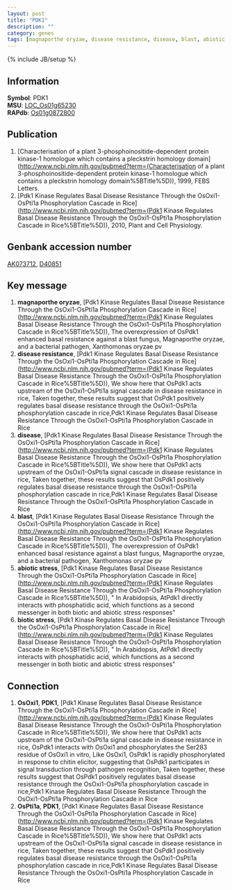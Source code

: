 ```yaml
---
layout: post
title: "PDK1"
description: ""
category: genes
tags: [magnaporthe oryzae, disease resistance, disease, blast, abiotic stress, biotic stress]
---
```

{% include JB/setup %}

## Information
__Symbol__: PDK1  
__MSU__: [LOC_Os01g65230](http://rice.plantbiology.msu.edu/cgi-bin/ORF_infopage.cgi?orf=LOC_Os01g65230)  
__RAPdb__: [Os01g0872800](http://rapdb.dna.affrc.go.jp/viewer/gbrowse_details/irgsp1?name=Os01g0872800)  

## Publication
1. [Characterisation of a plant 3-phosphoinositide-dependent protein kinase-1 homologue which contains a pleckstrin homology domain](http://www.ncbi.nlm.nih.gov/pubmed?term=(Characterisation of a plant 3-phosphoinositide-dependent protein kinase-1 homologue which contains a pleckstrin homology domain%5BTitle%5D)), 1999, FEBS Letters.
2. [Pdk1 Kinase Regulates Basal Disease Resistance Through the OsOxi1-OsPti1a Phosphorylation Cascade in Rice](http://www.ncbi.nlm.nih.gov/pubmed?term=(Pdk1 Kinase Regulates Basal Disease Resistance Through the OsOxi1-OsPti1a Phosphorylation Cascade in Rice%5BTitle%5D)), 2010, Plant and Cell Physiology.

## Genbank accession number
[AK073712](http://www.ncbi.nlm.nih.gov/nuccore/AK073712), [D40851](http://www.ncbi.nlm.nih.gov/nuccore/D40851)

## Key message
1. __magnaporthe oryzae__, [Pdk1 Kinase Regulates Basal Disease Resistance Through the OsOxi1-OsPti1a Phosphorylation Cascade in Rice](http://www.ncbi.nlm.nih.gov/pubmed?term=(Pdk1 Kinase Regulates Basal Disease Resistance Through the OsOxi1-OsPti1a Phosphorylation Cascade in Rice%5BTitle%5D)),  The overexpression of OsPdk1 enhanced basal resistance against a blast fungus, Magnaporthe oryzae, and a bacterial pathogen, Xanthomonas oryzae pv
2. __disease resistance__, [Pdk1 Kinase Regulates Basal Disease Resistance Through the OsOxi1-OsPti1a Phosphorylation Cascade in Rice](http://www.ncbi.nlm.nih.gov/pubmed?term=(Pdk1 Kinase Regulates Basal Disease Resistance Through the OsOxi1-OsPti1a Phosphorylation Cascade in Rice%5BTitle%5D)),  We show here that OsPdk1 acts upstream of the OsOxi1-OsPti1a signal cascade in disease resistance in rice, Taken together, these results suggest that OsPdk1 positively regulates basal disease resistance through the OsOxi1-OsPti1a phosphorylation cascade in rice,Pdk1 Kinase Regulates Basal Disease Resistance Through the OsOxi1-OsPti1a Phosphorylation Cascade in Rice
3. __disease__, [Pdk1 Kinase Regulates Basal Disease Resistance Through the OsOxi1-OsPti1a Phosphorylation Cascade in Rice](http://www.ncbi.nlm.nih.gov/pubmed?term=(Pdk1 Kinase Regulates Basal Disease Resistance Through the OsOxi1-OsPti1a Phosphorylation Cascade in Rice%5BTitle%5D)),  We show here that OsPdk1 acts upstream of the OsOxi1-OsPti1a signal cascade in disease resistance in rice, Taken together, these results suggest that OsPdk1 positively regulates basal disease resistance through the OsOxi1-OsPti1a phosphorylation cascade in rice,Pdk1 Kinase Regulates Basal Disease Resistance Through the OsOxi1-OsPti1a Phosphorylation Cascade in Rice
4. __blast__, [Pdk1 Kinase Regulates Basal Disease Resistance Through the OsOxi1-OsPti1a Phosphorylation Cascade in Rice](http://www.ncbi.nlm.nih.gov/pubmed?term=(Pdk1 Kinase Regulates Basal Disease Resistance Through the OsOxi1-OsPti1a Phosphorylation Cascade in Rice%5BTitle%5D)),  The overexpression of OsPdk1 enhanced basal resistance against a blast fungus, Magnaporthe oryzae, and a bacterial pathogen, Xanthomonas oryzae pv
5. __abiotic stress__, [Pdk1 Kinase Regulates Basal Disease Resistance Through the OsOxi1-OsPti1a Phosphorylation Cascade in Rice](http://www.ncbi.nlm.nih.gov/pubmed?term=(Pdk1 Kinase Regulates Basal Disease Resistance Through the OsOxi1-OsPti1a Phosphorylation Cascade in Rice%5BTitle%5D)), " In Arabidopsis, AtPdk1 directly interacts with phosphatidic acid, which functions as a second messenger in both biotic and abiotic stress responses"
6. __biotic stress__, [Pdk1 Kinase Regulates Basal Disease Resistance Through the OsOxi1-OsPti1a Phosphorylation Cascade in Rice](http://www.ncbi.nlm.nih.gov/pubmed?term=(Pdk1 Kinase Regulates Basal Disease Resistance Through the OsOxi1-OsPti1a Phosphorylation Cascade in Rice%5BTitle%5D)), " In Arabidopsis, AtPdk1 directly interacts with phosphatidic acid, which functions as a second messenger in both biotic and abiotic stress responses"

## Connection
1. __OsOxi1__, __PDK1__, [Pdk1 Kinase Regulates Basal Disease Resistance Through the OsOxi1-OsPti1a Phosphorylation Cascade in Rice](http://www.ncbi.nlm.nih.gov/pubmed?term=(Pdk1 Kinase Regulates Basal Disease Resistance Through the OsOxi1-OsPti1a Phosphorylation Cascade in Rice%5BTitle%5D)),  We show here that OsPdk1 acts upstream of the OsOxi1-OsPti1a signal cascade in disease resistance in rice, OsPdk1 interacts with OsOxi1 and phosphorylates the Ser283 residue of OsOxi1 in vitro, Like OsOxi1, OsPdk1 is rapidly phosphorylated in response to chitin elicitor, suggesting that OsPdk1 participates in signal transduction through pathogen recognition, Taken together, these results suggest that OsPdk1 positively regulates basal disease resistance through the OsOxi1-OsPti1a phosphorylation cascade in rice,Pdk1 Kinase Regulates Basal Disease Resistance Through the OsOxi1-OsPti1a Phosphorylation Cascade in Rice
2. __OsPti1a__, __PDK1__, [Pdk1 Kinase Regulates Basal Disease Resistance Through the OsOxi1-OsPti1a Phosphorylation Cascade in Rice](http://www.ncbi.nlm.nih.gov/pubmed?term=(Pdk1 Kinase Regulates Basal Disease Resistance Through the OsOxi1-OsPti1a Phosphorylation Cascade in Rice%5BTitle%5D)),  We show here that OsPdk1 acts upstream of the OsOxi1-OsPti1a signal cascade in disease resistance in rice, Taken together, these results suggest that OsPdk1 positively regulates basal disease resistance through the OsOxi1-OsPti1a phosphorylation cascade in rice,Pdk1 Kinase Regulates Basal Disease Resistance Through the OsOxi1-OsPti1a Phosphorylation Cascade in Rice


